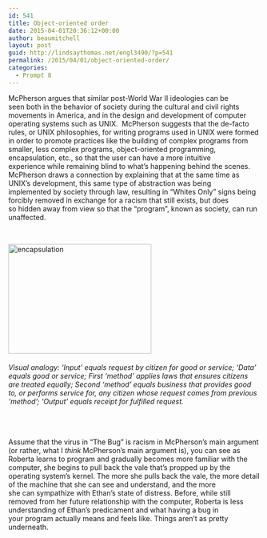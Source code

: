 ```yaml
---
id: 541
title: Object-oriented order
date: 2015-04-01T20:36:12+00:00
author: beaumitchell
layout: post
guid: http://lindsaythomas.net/engl3490/?p=541
permalink: /2015/04/01/object-oriented-order/
categories:
  - Prompt 8
---
```

McPherson argues that similar post-World War II ideologies can be seen both in the behavior of society during the cultural and civil rights movements in America, and in the design and development of computer operating systems such as UNIX.  McPherson suggests that the de-facto rules, or UNIX philosophies, for writing programs used in UNIX were formed in order to promote practices like the building of complex programs from smaller, less complex programs, object-oriented programming, encapsulation, etc., so that the user can have a more intuitive experience while remaining blind to what&#8217;s happening behind the scenes. McPherson draws a connection by explaining that at the same time as UNIX&#8217;s development, this same type of abstraction was being implemented by society through law, resulting in &#8220;Whites Only&#8221; signs being forcibly removed in exchange for a racism that still exists, but does so hidden away from view so that the &#8220;program&#8221;, known as society, can run unaffected.

&nbsp;

<img class=" size-full wp-image-545 aligncenter" src="http://lindsaythomas.net/engl3490/wp-content/uploads/sites/3/2015/04/encapsulation.gif" alt="encapsulation" width="286" height="219" />

###### Visual analogy: &#8216;Input&#8217; equals request by citizen for good or service; &#8216;Data&#8217; equals good or service; First &#8216;method&#8217; applies laws that ensures citizens are treated equally; Second &#8216;method&#8217; equals business that provides good to, or performs service for, any citizen whose request comes from previous &#8216;method&#8217;; &#8216;Output&#8217; equals receipt for fulfilled request.

&nbsp;

Assume that the virus in &#8220;The Bug&#8221; is racism in McPherson&#8217;s main argument (or rather, what I _think_ McPherson&#8217;s main argument is), you can see as Roberta learns to program and gradually becomes more familiar with the computer, she begins to pull back the vale that&#8217;s propped up by the operating system&#8217;s kernel. The more she pulls back the vale, the more detail of the machine that she can see and understand, and the more she can sympathize with Ethan&#8217;s state of distress. Before, while still removed from her future relationship with the computer, Roberta is less understanding of Ethan&#8217;s predicament and what having a bug in your program actually means and feels like. Things aren&#8217;t as pretty underneath.